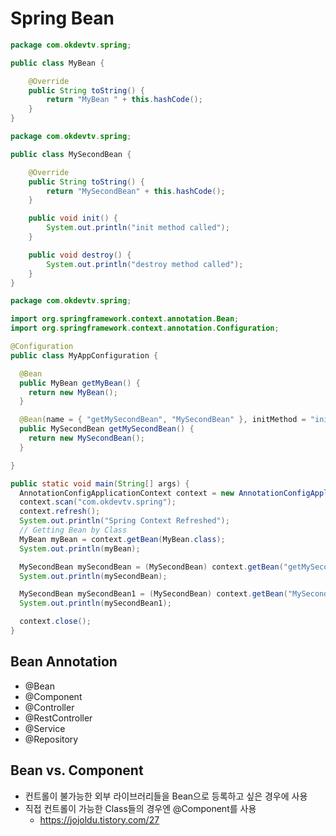 # Spring Bean

```java
package com.okdevtv.spring;

public class MyBean {

	@Override
	public String toString() {
		return "MyBean " + this.hashCode();
	}
}
```

```java
package com.okdevtv.spring;

public class MySecondBean {

	@Override
	public String toString() {
		return "MySecondBean" + this.hashCode();
	}

	public void init() {
		System.out.println("init method called");
	}

	public void destroy() {
		System.out.println("destroy method called");
	}
}
```

```java
package com.okdevtv.spring;

import org.springframework.context.annotation.Bean;
import org.springframework.context.annotation.Configuration;

@Configuration
public class MyAppConfiguration {

  @Bean
  public MyBean getMyBean() {
    return new MyBean();
  }

  @Bean(name = { "getMySecondBean", "MySecondBean" }, initMethod = "init", destroyMethod = "destroy")
  public MySecondBean getMySecondBean() {
    return new MySecondBean();
  }

}
```

```java
public static void main(String[] args) {
  AnnotationConfigApplicationContext context = new AnnotationConfigApplicationContext();
  context.scan("com.okdevtv.spring");
  context.refresh();
  System.out.println("Spring Context Refreshed");
  // Getting Bean by Class
  MyBean myBean = context.getBean(MyBean.class);
  System.out.println(myBean);

  MySecondBean mySecondBean = (MySecondBean) context.getBean("getMySecondBean");
  System.out.println(mySecondBean);

  MySecondBean mySecondBean1 = (MySecondBean) context.getBean("MySecondBean");
  System.out.println(mySecondBean1);

  context.close();
}
```

## Bean Annotation
* @Bean
* @Component
* @Controller
* @RestController
* @Service
* @Repository

## Bean vs. Component
* 컨트롤이 불가능한 외부 라이브러리들을 Bean으로 등록하고 싶은 경우에 사용
* 직접 컨트롤이 가능한 Class들의 경우엔 @Component를 사용
  * https://jojoldu.tistory.com/27
